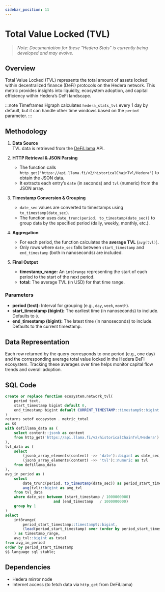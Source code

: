 ```yaml
---
sidebar_position: 11
---
```


# Total Value Locked (TVL)

> *Note: Documentation for these "Hedera Stats" is currently being developed and may evolve.*

## Overview
Total Value Locked (TVL) represents the total amount of assets locked within decentralized finance (DeFi) protocols on the Hedera network. This metric provides insights into liquidity, ecosystem adoption, and capital efficiency within Hedera’s DeFi landscape.

:::note Timeframes
Hgraph calculates `hedera_stats_tvl` every 1 day by default, but it can handle other time windows based on the `period` parameter.
:::

## Methodology

1. **Data Source**  
   TVL data is retrieved from the [DeFiLlama](https://api.llama.fi/v2/historicalChainTvl/Hedera) API.

2. **HTTP Retrieval & JSON Parsing**  
   - The function calls `http_get('https://api.llama.fi/v2/historicalChainTvl/Hedera')` to obtain the JSON data.  
   - It extracts each entry’s `date` (in seconds) and `tvl` (numeric) from the JSON array.

3. **Timestamp Conversion & Grouping**  
   - `date_sec` values are converted to timestamps using `to_timestamp(date_sec)`.  
   - The function uses `date_trunc(period, to_timestamp(date_sec))` to group data by the specified period (daily, weekly, monthly, etc.).

4. **Aggregation**  
   - For each period, the function calculates the **average TVL** (`avg(tvl)`).  
   - Only rows where `date_sec` falls between `start_timestamp` and `end_timestamp` (both in nanoseconds) are included.

5. **Final Output**  
   - **timestamp_range:** An `int8range` representing the start of each period to the start of the next period.  
   - **total:** The average TVL (in USD) for that time range.

### Parameters

- **period (text):** Interval for grouping (e.g., `day`, `week`, `month`).  
- **start_timestamp (bigint):** The earliest time (in nanoseconds) to include. Defaults to `0`.  
- **end_timestamp (bigint):** The latest time (in nanoseconds) to include. Defaults to the current timestamp.

## Data Representation
Each row returned by the query corresponds to one period (e.g., one day) and the corresponding average total value locked in the Hedera DeFi ecosystem. Tracking these averages over time helps monitor capital flow trends and overall adoption.

## SQL Code

```sql
create or replace function ecosystem.network_tvl(
    period text,
    start_timestamp bigint default 0,
    end_timestamp bigint default CURRENT_TIMESTAMP::timestamp9::bigint
)
returns setof ecosystem . metric_total
as $$
with defillama_data as (
    select content::jsonb as content
    from http_get('https://api.llama.fi/v2/historicalChainTvl/Hedera')
),
tvl_data as (
    select
        (jsonb_array_elements(content) ->> 'date')::bigint as date_sec,
        (jsonb_array_elements(content) ->> 'tvl')::numeric as tvl
    from defillama_data
),
avg_in_period as (
    select
        date_trunc(period, to_timestamp(date_sec)) as period_start_timestamp,
        avg(tvl)::bigint as avg_tvl
    from tvl_data
    where date_sec between (start_timestamp / 1000000000)
                      and (end_timestamp   / 1000000000)
    group by 1
)
select
    int8range(
        period_start_timestamp::timestamp9::bigint,
        (lead(period_start_timestamp) over (order by period_start_timestamp rows between current row and 1 following))::timestamp9::bigint
    ) as timestamp_range,
    avg_tvl::bigint as total
from avg_in_period
order by period_start_timestamp
$$ language sql stable;
```

## Dependencies
- Hedera mirror node
- Internet access (to fetch data via `http_get` from DeFiLlama)